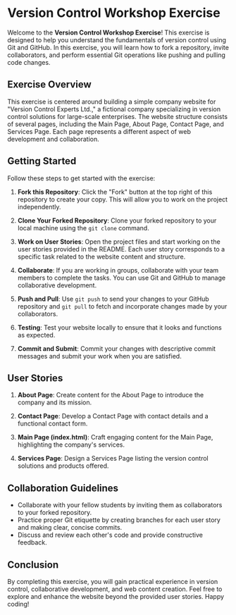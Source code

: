 # Version Control Workshop Exercise

Welcome to the **Version Control Workshop Exercise**! This exercise is designed to help you understand the fundamentals of version control using Git and GitHub. In this exercise, you will learn how to fork a repository, invite collaborators, and perform essential Git operations like pushing and pulling code changes.

## Exercise Overview

This exercise is centered around building a simple company website for "Version Control Experts Ltd.," a fictional company specializing in version control solutions for large-scale enterprises. The website structure consists of several pages, including the Main Page, About Page, Contact Page, and Services Page. Each page represents a different aspect of web development and collaboration.

## Getting Started

Follow these steps to get started with the exercise:

1. **Fork this Repository**: Click the "Fork" button at the top right of this repository to create your copy. This will allow you to work on the project independently.

2. **Clone Your Forked Repository**: Clone your forked repository to your local machine using the `git clone` command.

3. **Work on User Stories**: Open the project files and start working on the user stories provided in the README. Each user story corresponds to a specific task related to the website content and structure.

4. **Collaborate**: If you are working in groups, collaborate with your team members to complete the tasks. You can use Git and GitHub to manage collaborative development.

5. **Push and Pull**: Use `git push` to send your changes to your GitHub repository and `git pull` to fetch and incorporate changes made by your collaborators.

6. **Testing**: Test your website locally to ensure that it looks and functions as expected.

7. **Commit and Submit**: Commit your changes with descriptive commit messages and submit your work when you are satisfied.

## User Stories

1. **About Page**: Create content for the About Page to introduce the company and its mission.

2. **Contact Page**: Develop a Contact Page with contact details and a functional contact form.

3. **Main Page (index.html)**: Craft engaging content for the Main Page, highlighting the company's services.

4. **Services Page**: Design a Services Page listing the version control solutions and products offered.

## Collaboration Guidelines

- Collaborate with your fellow students by inviting them as collaborators to your forked repository.
- Practice proper Git etiquette by creating branches for each user story and making clear, concise commits.
- Discuss and review each other's code and provide constructive feedback.

## Conclusion

By completing this exercise, you will gain practical experience in version control, collaborative development, and web content creation. Feel free to explore and enhance the website beyond the provided user stories. Happy coding!
